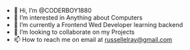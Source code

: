 - 👋 Hi, I’m @CODERBOY1880
- 👀 I’m interested in Anything about Computers
- 🌱 I’m currently a Frontend Wed Developer learning backend
- 💞️ I’m looking to collaborate on my Projects
- 📫 How to reach me on email at  russellelray@gmail.com

<!---
CODERBOY1880/CODERBOY1880 is a ✨ special ✨ repository because its `README.md` (this file) appears on your GitHub profile.
You can click the Preview link to take a look at your changes.
--->
